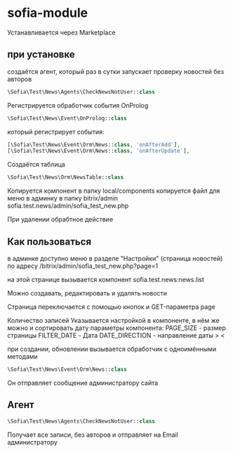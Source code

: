 # sofia-module

Устанавливается через Marketplace

## при установке
создаётся агент, который раз в сутки запускает проверку новостей без авторов
```php
\Sofia\Test\News\Agents\CheckNewsNotUser::class
```

Регистрируется обработчик события OnProlog
```php
\Sofia\Test\News\Event\OnProlog::class
```
который регистрирует события:
```php
[\Sofia\Test\News\Event\Orm\News::class, 'onAfterAdd'],
[\Sofia\Test\News\Event\Orm\News::class, 'onAfterUpdate'],
```
Создаётся таблица
```php
\Sofia\Test\News\Orm\NewsTable::class
```

Копируется компонент в папку local/components
копируется файл для меню в админку в папку bitrix/admin
sofia.test.news/admin/sofia_test_new.php

При удалении обрабтное действие

## Как пользоваться
в админке доступно меню в разделе "Настройки" (страница новостей)
по адресу /bitrix/admin/sofia_test_new.php?page=1

на этой странице вызывается компонент sofia.test.news:news.list

Можно создавать, редактировать и удалять новости

Страница переключается с помощью кнопок и GET-параметра page

Количество записей Указывается настройкой в компоненте, в нём же можно и сортировать дату
параметры компонента:
PAGE_SIZE - размер страницы
FILTER_DATE - Дата
DATE_DIRECTION - направление даты > <

при создании, обновлении вызывается обработчик с одноимёнными методами
```php
\Sofia\Test\News\Event\Orm\News::class
```
Он отправляет сообщение администратору сайта

## Агент
```php
\Sofia\Test\News\Agents\CheckNewsNotUser::class
```
Получает все записи, без авторов и отправляет на Email администратору

